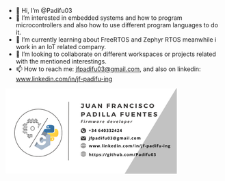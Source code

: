 - 👋 Hi, I’m @Padifu03
- 👀 I’m interested in embedded systems and how to program microcontrollers and also how to use different program languages to do it.
- 🌱 I’m currently learning about FreeRTOS and Zephyr RTOS meanwhile i work in an IoT related company.
- 💞️ I’m looking to collaborate on different workspaces or projects related with the mentioned interestings.
- 📫 How to reach me: jfpadifu03@gmail.com, and also on linkedin:  www.linkedin.com/in/jf-padifu-ing

![Presentation image!](img/Pie_de_firma.png "Personnal card")
<!---
Padifu03/Padifu03 is a ✨ special ✨ repository because its `README.md` (this file) appears on your GitHub profile.
You can click the Preview link to take a look at your changes.
--->
